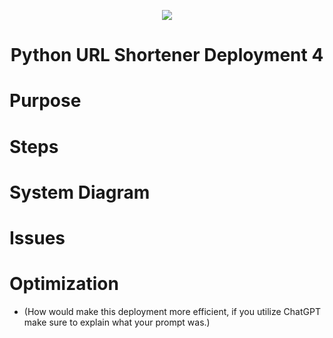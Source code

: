 <p align="center">
<img src="https://github.com/kura-labs-org/kuralabs_deployment_1/blob/main/Kuralogo.png">
</p>
<h1 align="center">Python URL Shortener Deployment 4<h1>

# Purpose

# Steps

# System Diagram

# Issues

# Optimization

- (How would make this deployment more efficient, if you utilize ChatGPT make sure to explain what your prompt was.)
